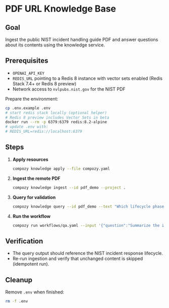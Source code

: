 # PDF URL Knowledge Base

## Goal

Ingest the public NIST incident handling guide PDF and answer questions about its contents using the knowledge service.

## Prerequisites

- `OPENAI_API_KEY`
- `REDIS_URL` pointing to a Redis 8 instance with vector sets enabled (Redis Stack 7.4+ or Redis 8 preview)
- Network access to `nvlpubs.nist.gov` for the NIST PDF

Prepare the environment:

```bash
cp .env.example .env
# start redis stack locally (optional helper)
# Redis 8 preview includes Vector Sets in beta
docker run --rm -p 6379:6379 redis:8.2-alpine
# update .env with:
# REDIS_URL=redis://localhost:6379
```

## Steps

1. **Apply resources**
   ```bash
   compozy knowledge apply --file compozy.yaml
   ```
2. **Ingest the remote PDF**
   ```bash
   compozy knowledge ingest --id pdf_demo --project .
   ```
3. **Query for validation**
   ```bash
   compozy knowledge query --id pdf_demo --text "Which lifecycle phases does NIST recommend for incident handling?" --top_k 3 --output table
   ```
4. **Run the workflow**
   ```bash
   compozy run workflows/qa.yaml --input '{"question":"Summarize the incident handling process described by NIST."}'
   ```

## Verification

- The query output should reference the NIST incident response lifecycle.
- Re-run ingestion and verify that unchanged content is skipped (idempotent run).

## Cleanup

Remove `.env` when finished:

```bash
rm -f .env
```
